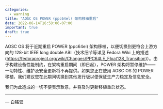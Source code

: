 ```yaml
---
categories:
  - warning
title: "AOSC OS POWER (ppc64el) 架构移植重启"
date: 2022-06-14T16:50:06-07:00
important: true
draft: true
---
```


AOSC OS 将于近期重启 POWER (ppc64el) 架构移植，以便切换到更符合上游方向的 128-bit IEEE long double ABI（技术细节等详见 Fedora Wiki 上的描述 (https://fedoraproject.org/wiki/Changes/PPC64LE_Float128_Transition)）。由于构建设备性能制约，在架构重启期间（即日起），POWER 架构将暂停维护——一切特性、维护及安全更新将不再提供。如果您正在使用 AOSC OS 的 POWER 移植，我们建议您在此期间切换到其他发行版以便保证生产力稳定及信息安全。

我们为此造成的一切不便表示歉意，并将及时更新移植重启状态。

---

— 白铭骢
